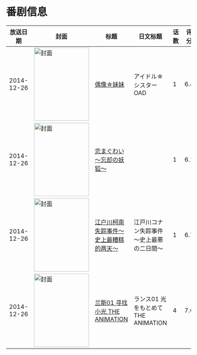 # 番剧信息

|放送日期|封面|标题|日文标题|话数|评分|评分人数|
|---|---|---|---|---|---|---|
|2014-12-26|<img src="https://bangumi.tv/img/no_icon_subject.png" alt="封面" style="width:150px;height:200px;object-fit:cover;">|[偶像☆妹妹](https://bangumi.tv/subject/121328)|アイドル☆シスター OAD|1|6.4|324人评分|
|2014-12-26|<img src="https://bangumi.tv/img/no_icon_subject.png" alt="封面" style="width:150px;height:200px;object-fit:cover;">|[恋まぐわい ～忘却の妖狐～](https://bangumi.tv/subject/119156)||1|6.1|352人评分|
|2014-12-26|<img src="https://lain.bgm.tv/pic/cover/c/b3/de/114745_611G4.jpg" alt="封面" style="width:150px;height:200px;object-fit:cover;">|[江户川柯南失踪事件～史上最糟糕的两天～](https://bangumi.tv/subject/114745)|江戸川コナン失踪事件～史上最悪の二日間～|1|6.7|656人评分|
|2014-12-26|<img src="https://bangumi.tv/img/no_icon_subject.png" alt="封面" style="width:150px;height:200px;object-fit:cover;">|[兰斯01 寻找小光 THE ANIMATION](https://bangumi.tv/subject/108554)|ランス01 光をもとめて THE ANIMATION|4|7.0|1209人评分|
